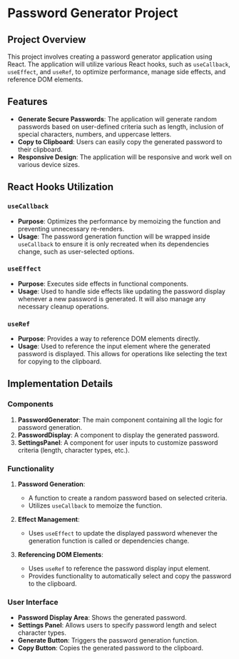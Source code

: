 # Password Generator Project

## Project Overview

This project involves creating a password generator application using React. The application will utilize various React hooks, such as `useCallback`, `useEffect`, and `useRef`, to optimize performance, manage side effects, and reference DOM elements.

## Features

- **Generate Secure Passwords**: The application will generate random passwords based on user-defined criteria such as length, inclusion of special characters, numbers, and uppercase letters.
- **Copy to Clipboard**: Users can easily copy the generated password to their clipboard.
- **Responsive Design**: The application will be responsive and work well on various device sizes.

## React Hooks Utilization

### `useCallback`

- **Purpose**: Optimizes the performance by memoizing the function and preventing unnecessary re-renders.
- **Usage**: The password generation function will be wrapped inside `useCallback` to ensure it is only recreated when its dependencies change, such as user-selected options.

### `useEffect`

- **Purpose**: Executes side effects in functional components.
- **Usage**: Used to handle side effects like updating the password display whenever a new password is generated. It will also manage any necessary cleanup operations.

### `useRef`

- **Purpose**: Provides a way to reference DOM elements directly.
- **Usage**: Used to reference the input element where the generated password is displayed. This allows for operations like selecting the text for copying to the clipboard.

## Implementation Details

### Components

1. **PasswordGenerator**: The main component containing all the logic for password generation.
2. **PasswordDisplay**: A component to display the generated password.
3. **SettingsPanel**: A component for user inputs to customize password criteria (length, character types, etc.).

### Functionality

1. **Password Generation**: 
    - A function to create a random password based on selected criteria.
    - Utilizes `useCallback` to memoize the function.
  
2. **Effect Management**:
    - Uses `useEffect` to update the displayed password whenever the generation function is called or dependencies change.

3. **Referencing DOM Elements**:
    - Uses `useRef` to reference the password display input element.
    - Provides functionality to automatically select and copy the password to the clipboard.

### User Interface

- **Password Display Area**: Shows the generated password.
- **Settings Panel**: Allows users to specify password length and select character types.
- **Generate Button**: Triggers the password generation function.
- **Copy Button**: Copies the generated password to the clipboard.

